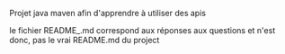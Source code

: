 Projet java maven afin d'apprendre à utiliser des apis

le fichier README_.md correspond aux réponses aux questions et n'est donc, pas le vrai README.md du project
